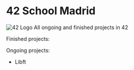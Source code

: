 # 42 School Madrid 
![42 Logo](Files/Resources/42_Logo.png)
All ongoing and finished projects in 42

Finished projects:


Ongoing projects:

- Libft
